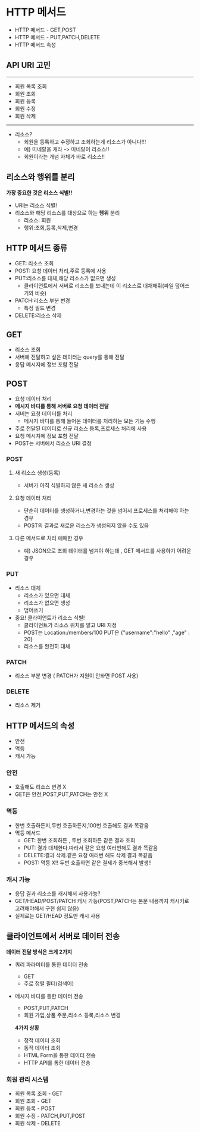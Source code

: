 # HTTP 메서드
* HTTP 메서드 - GET,POST
* HTTP 메서드 - PUT,PATCH,DELETE
* HTTP 메서드 속성


## API URI 고민
---
* 회원 목록 조회
* 회원 조회
* 회원 등록
* 회원 수정
* 회원 삭제
---

* 리소스?
  * 회원을 등록하고 수정하고 조회하는게 리소스가 아니다!!!
  * 예) 미네랄을 캐라 -> 미네랄이 리소스!!
  * 회원이라는 개념 자체가 바로 리소스!!
 
## 리소스와 행위를 분리
**가장 중요한 것은 리소스 식별!!**

* URI는 리소스 식별!
* 리소스와 해당 리소스를 대상으로 하는 **행위** 분리
  * 리소스: 회원
  * 행위:조회,등록,삭제,변경


## HTTP 메서드 종류
* GET: 리소스 조회
* POST: 요청 데이터 처리,주로 등록에 사용
* PUT:리소스를 대체,해당 리소스가 없으면 생성
  * 클라이언트에서 서버로 리소스를 보내는데 이 리소스로 대채해줘(파일 덮어쓰기와 비슷) 
* PATCH:리소스 부분 변경
  * 특정 필드 변경 
* DELETE:리소스 삭제


## GET
* 리소스 조회
* 서버에 전달하고 싶은 데이터는 query를 통해 전달
* 응답 메시지에 정보 포함 전달

## POST
* 요청 데이터 처리
* **메시지 바디를 통해 서버로 요청 데이터 전달**
* 서버는 요청 데이터를 처리
  * 메시지 바디를 통해 들어온 데이터를 처리하는 모든 기능 수행
* 주로 전달된 데이터로 신규 리소스 등록,프로세스 처리에 사용
* 요청 메시지에 정보 포함 전달
* POST는 서버에서 리소스 URI 결정

### POST 
1. 새 리소스 생성(등록)
    * 서버가 아직 식별하지 않은 새 리소스 생성
      
2. 요청 데이터 처리
    * 단순히 데이터를 생성하거나,변경하는 것을 넘어서 프로세스를 처리해야 하는 경우
    * POST의 결과로 새로운 리소스가 생성되지 않을 수도 있음
  
3. 다른 메서드로 처리 애매한 경우
    * 예) JSON으로 조회 데이터를 넘겨야 하는데 , GET 메서드를 사용하기 어려운 경우

### PUT
* 리소스 대체
  * 리소스가 있으면 대체
  * 리소스가 없으면 생성
  * 덮어쓰기
* 중요! 클라이언트가 리소스 식별!
   * 클라이언트가 리소스 위치를 알고 URI 지정
   * POST는 Location:/members/100 PUT은 {"username":"hello" ,"age" : 20}
   * 리소스를 완전히 대체

### PATCH
* 리소스 부분 변경 ( PATCH가 지원이 안돠면 POST 사용)


### DELETE
* 리소스 제거


## HTTP 메서드의 속성
* 안전
* 멱등
* 캐시 가능

### 안전
* 호출해도 리소스 변경 X
* GET은 안전,POST,PUT,PATCH는 안전 X
### 멱등
* 한번 호출하든지,두번 호출하든지,100번 호출해도 결과 똑같음
* 멱등 메서드
  * GET: 한번 조회하든 , 두번 조회하든 같은 결과 조회
  * PUT: 결과 대체한다.따라서 같은 요청 여러번해도 결과 똑같음
  * DELETE:결과 삭제.같은 요청 여러번 해도 삭제 결과 똑같음
  * POST: 멱등 X!! 두번 호출하면 같은 결제가 중복해서 발생!!
### 캐시 가능
* 응답 결과 리소스를 캐시해서 사용가능?
* GET/HEAD/POST/PATCH 캐시 가능(POST,PATCH는 본문 내용까지 캐시키로 고려해야해서 구현 쉽지 않음)
* 실제로는 GET/HEAD 정도만 캐시 사용


## 클라이언트에서 서버로 데이터 전송
**데이터 전달 방식은 크게 2가지**

* 쿼리 파라미터를 통한 데이터 전송
  * GET
  * 주로 정렬 필터(검색어)
* 메시지 바디를 통한 데이터 전송
  * POST,PUT,PATCH
  * 회원 가입,상품 주문,리소스 등록,리소스 변경
 

  **4가지 상황**
  * 정적 데이터 조회
  * 동적 데이터 조회
  * HTML Form을 통한 데이터 전송
  * HTTP API를 통한 데이터 전송

### 회원 관리 시스템
* 회원 목록 조회 - GET
* 회원 조회 - GET
* 회원 등록 - POST
* 회원 수정 - PATCH,PUT,POST
* 회원 삭제 - DELETE

 

 
  

   
